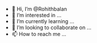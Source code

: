 - 👋 Hi, I’m @Rohithbalan
- 👀 I’m interested in ...
- 🌱 I’m currently learning ...
- 💞️ I’m looking to collaborate on ...
- 📫 How to reach me ...

<!---
Rohithbalan/Rohithbalan is a ✨ special ✨ repository because its `README.md` (this file) appears on your GitHub profile.
You can click the Preview link to take a look at your changes.
--->
